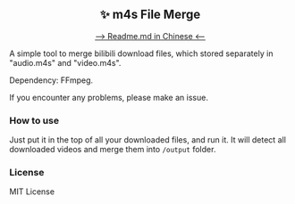 <h2 align="center">✨ m4s File Merge</h2>

<div align="center"><a href="README-zh.md">--> Readme.md in Chinese <--</a></div>

A simple tool to merge bilibili download files, which stored separately in "audio.m4s" and "video.m4s".

Dependency: FFmpeg.

If you encounter any problems, please make an issue.

### How to use

Just put it in the top of all your downloaded files, and run it. It will detect all downloaded videos and merge them into `/output` folder.

### License

MIT License
